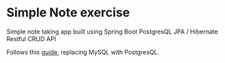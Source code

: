 # Simple Note exercise

Simple note taking app built using
Spring Boot
PostgresQL
JPA / Hibernate Restful CRUD API

Follows this [guide](https://www.callicoder.com/spring-boot-rest-api-tutorial-with-mysql-jpa-hibernate/), replacing MySQL with PostgresQL.